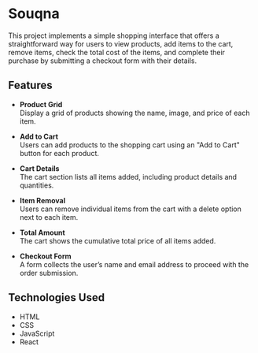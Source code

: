 # Souqna

This project implements a simple shopping interface that offers a straightforward way for users to view products, add items to the cart, remove items, check the total cost of the items, and complete their purchase by submitting a checkout form with their details.

## Features

- **Product Grid**  
  Display a grid of products showing the name, image, and price of each item.

- **Add to Cart**  
  Users can add products to the shopping cart using an "Add to Cart" button for each product.

- **Cart Details**  
  The cart section lists all items added, including product details and quantities.

- **Item Removal**  
  Users can remove individual items from the cart with a delete option next to each item.

- **Total Amount**  
  The cart shows the cumulative total price of all items added.

- **Checkout Form**  
  A form collects the user’s name and email address to proceed with the order submission.

## Technologies Used

- HTML
- CSS
- JavaScript
- React
